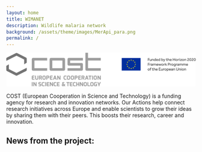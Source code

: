 ```yaml
---
layout: home
title: WIMANET
description: Wildlife malaria network
background: /assets/theme/images/MerApi_para.png
permalink: /
---
```


![COST-logo](/assets/theme/images/COSTEU.jpg)

COST (European Cooperation in Science and Technology) is a funding agency for research and innovation networks. 
Our Actions help connect research initiatives across Europe and enable scientists to grow their ideas by sharing them with their peers. 
This boosts their research, career and innovation.

## News from the project:
